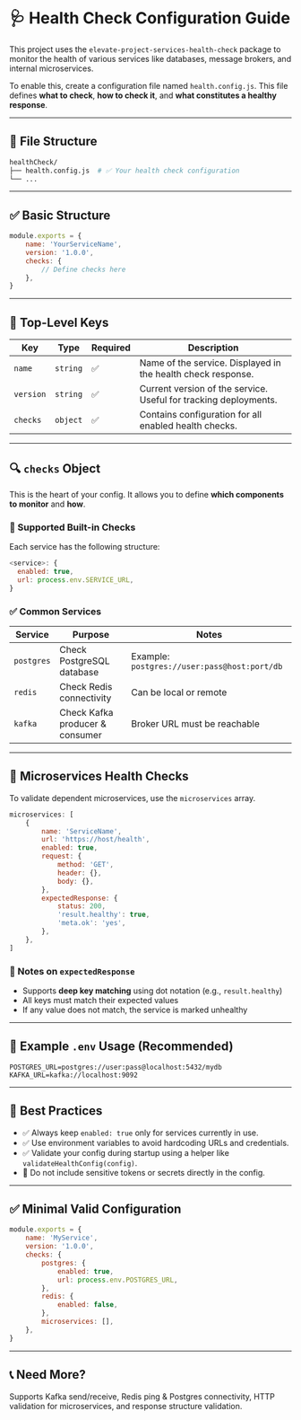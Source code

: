 # 🩺 Health Check Configuration Guide

This project uses the `elevate-project-services-health-check` package to monitor the health of various services like databases, message brokers, and internal microservices.

To enable this, create a configuration file named `health.config.js`. This file defines **what to check**, **how to check it**, and **what constitutes a healthy response**.

---

## 📁 File Structure

```bash
healthCheck/
├── health.config.js  # ✅ Your health check configuration
└── ...
```

---

## ✅ Basic Structure

```js
module.exports = {
	name: 'YourServiceName',
	version: '1.0.0',
	checks: {
		// Define checks here
	},
}
```

---

## 🧾 Top-Level Keys

| Key       | Type     | Required | Description                                                      |
| --------- | -------- | -------- | ---------------------------------------------------------------- |
| `name`    | `string` | ✅       | Name of the service. Displayed in the health check response.     |
| `version` | `string` | ✅       | Current version of the service. Useful for tracking deployments. |
| `checks`  | `object` | ✅       | Contains configuration for all enabled health checks.            |

---

## 🔍 `checks` Object

This is the heart of your config. It allows you to define **which components to monitor** and **how**.

### 🧩 Supported Built-in Checks

Each service has the following structure:

```js
<service>: {
  enabled: true,
  url: process.env.SERVICE_URL,
}
```

### ✅ Common Services

| Service    | Purpose                         | Notes                                        |
| ---------- | ------------------------------- | -------------------------------------------- |
| `postgres` | Check PostgreSQL database       | Example: `postgres://user:pass@host:port/db` |
| `redis`    | Check Redis connectivity        | Can be local or remote                       |
| `kafka`    | Check Kafka producer & consumer | Broker URL must be reachable                 |

---

## 🔁 Microservices Health Checks

To validate dependent microservices, use the `microservices` array.

```js
microservices: [
	{
		name: 'ServiceName',
		url: 'https://host/health',
		enabled: true,
		request: {
			method: 'GET',
			header: {},
			body: {},
		},
		expectedResponse: {
			status: 200,
			'result.healthy': true,
			'meta.ok': 'yes',
		},
	},
]
```

### 🧠 Notes on `expectedResponse`

-   Supports **deep key matching** using dot notation (e.g., `result.healthy`)
-   All keys must match their expected values
-   If any value does not match, the service is marked unhealthy

---

## 📌 Example `.env` Usage (Recommended)

```env
POSTGRES_URL=postgres://user:pass@localhost:5432/mydb
KAFKA_URL=kafka://localhost:9092
```

---

## 🚨 Best Practices

-   ✅ Always keep `enabled: true` only for services currently in use.
-   ✅ Use environment variables to avoid hardcoding URLs and credentials.
-   ✅ Validate your config during startup using a helper like `validateHealthConfig(config)`.
-   🛑 Do not include sensitive tokens or secrets directly in the config.

---

## ✅ Minimal Valid Configuration

```js
module.exports = {
	name: 'MyService',
	version: '1.0.0',
	checks: {
		postgres: {
			enabled: true,
			url: process.env.POSTGRES_URL,
		},
		redis: {
			enabled: false,
		},
		microservices: [],
	},
}
```

---

## 📞 Need More?

Supports Kafka send/receive, Redis ping & Postgres connectivity, HTTP validation for microservices, and response structure validation.
